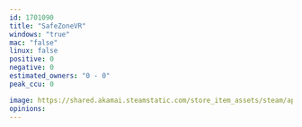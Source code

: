 ```yaml
---
id: 1701090
title: "SafeZoneVR"
windows: "true"
mac: "false"
linux: false
positive: 0
negative: 0
estimated_owners: "0 - 0"
peak_ccu: 0

image: https://shared.akamai.steamstatic.com/store_item_assets/steam/apps/1701090/header.jpg?t=1681850070
opinions:
---
```

